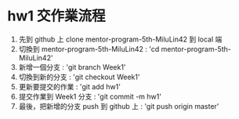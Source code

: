 # hw1 交作業流程
1. 先到 github 上 clone mentor-program-5th-MiluLin42 到 local 端
2. 切換到 mentor-program-5th-MiluLin42 : 'cd mentor-program-5th-MiluLin42'
3. 新增一個分支 : 'git branch Week1'
4. 切換到新的分支 : 'git checkout Week1'
5. 更新要提交的作業 : 'git add hw1'
6. 提交作業到 Week1 分支 : 'git commit -m hw1'
7. 最後，把新增的分支 push 到 github 上 : 'git push origin master'